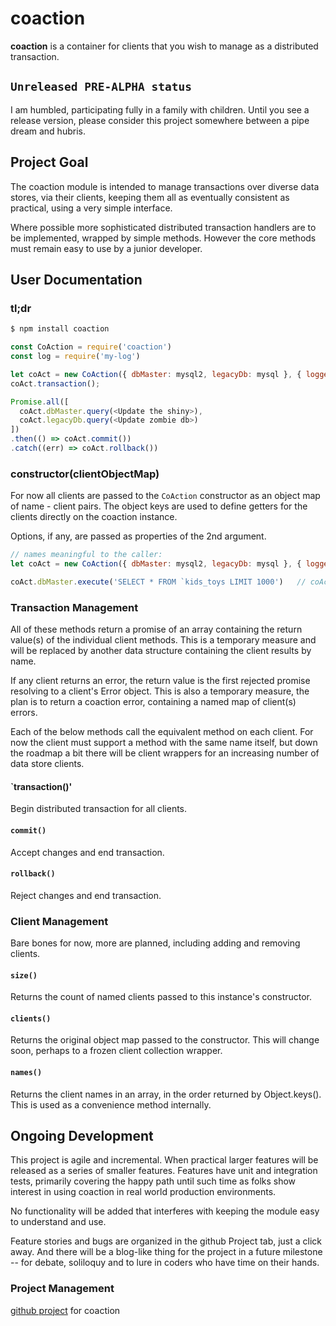 # coaction

**coaction** is a container for clients that you wish to manage as a distributed transaction.

## `Unreleased PRE-ALPHA status`

I am humbled, participating fully in a family with children. Until you see a release version, please consider this project somewhere between a pipe dream and hubris.

## Project Goal

The coaction module is intended to manage transactions over diverse data stores, via their clients, keeping them all as eventually consistent as practical, using a very simple interface.

Where possible more sophisticated distributed transaction handlers are to be implemented, wrapped by simple methods. However the core methods must remain easy to use by a junior developer.

## User Documentation

### tl;dr

```bash
$ npm install coaction
```

```javascript
const CoAction = require('coaction')
const log = require('my-log')

let coAct = new CoAction({ dbMaster: mysql2, legacyDb: mysql }, { logger: log })
coAct.transaction();

Promise.all([
  coAct.dbMaster.query(<Update the shiny>),
  coAct.legacyDb.query(<Update zombie db>)
])
.then(() => coAct.commit())
.catch((err) => coAct.rollback())
```

### constructor(clientObjectMap)

For now all clients are passed to the `CoAction` constructor as an object map of name - client pairs. The object keys are used to define getters for the clients directly on the coaction instance.

Options, if any, are passed as properties of the 2nd argument.

```javascript
// names meaningful to the caller:
let coAct = new CoAction({ dbMaster: mysql2, legacyDb: mysql }, { logger: log })

coAct.dbMaster.execute('SELECT * FROM `kids_toys LIMIT 1000')   // coAct has a dbMaster getter!
```

### Transaction Management

All of these methods return a promise of an array containing the return value(s) of the individual client methods. This is a temporary measure and will be replaced by another data structure containing the client results by name.

If any client returns an error, the return value is the first rejected promise resolving to a client's Error object. This is also a temporary measure, the plan is to return a coaction error, containing a named map of client(s) errors.

Each of the below methods call the equivalent method on each client. For now the client must support a method with the same name itself, but down the roadmap a bit there will be client wrappers for an increasing number of data store clients.

#### `transaction()'

Begin distributed transaction for all clients.

#### `commit()`

Accept changes and end transaction.

#### `rollback()`

Reject changes and end transaction.

### Client Management

Bare bones for now, more are planned, including adding and removing clients.

#### `size()`

Returns the count of named clients passed to this instance's constructor.

#### `clients()`

Returns the original object map passed to the constructor.  This will change soon, perhaps to a frozen client collection wrapper.

#### `names()`

Returns the client names in an array, in the order returned by Object.keys(). This is used as a convenience method internally.

## Ongoing Development

This project is agile and incremental. When practical larger features will be released as a series of smaller features. Features have unit and integration tests, primarily covering the happy path until such time as folks show interest in using coaction in real world production environments.

No functionality will be added that interferes with keeping the module easy to understand and use.

Feature stories and bugs are organized in the github Project tab, just a click away. And there will be a blog-like thing for the project in a future milestone -- for debate, soliloquy and to lure in coders who have time on their hands.

### Project Management

[github project](https://github.com/ivolucien/coaction/projects/1) for coaction
